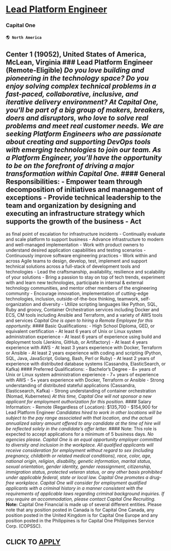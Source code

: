 # [Lead Platform Engineer](https://www.remotewlb.com/apply/lead-platform-engineer)  
### Capital One  
#### `🌎 North America`  
## Center 1 (19052), United States of America, McLean, Virginia ### Lead Platform Engineer (Remote-Eligible) *Do you love building and pioneering in the technology space? Do you enjoy solving complex technical problems in a fast-paced, collaborative, inclusive, and iterative delivery environment? At Capital One, you'll be part of a big group of makers, breakers, doers and disruptors, who love to solve real problems and meet real customer needs.* *We are seeking Platform Engineers who are passionate about creating and supporting DevOps tools with emerging technologies to join our team. As a Platform Engineer, you’ll have the opportunity to be on the forefront of driving a major transformation within Capital One.* #### General Responsibilities: \- Empower team through decomposition of initiatives and management of exceptions \- Provide technical leadership to the team and organization by designing and executing an infrastructure strategy which supports the growth of the business \- Act
as final point of escalation for infrastructure incidents \- Continually evaluate and scale platform to support business \- Advance infrastructure to modern and well-managed implementation \- Work with product owners to understand desired application capabilities and testing scenarios \- Continuously improve software engineering practices \- Work within and across Agile teams to design, develop, test, implement and support technical solutions across a full-stack of development tools and technologies \- Lead the craftsmanship, availability, resilience and scalability of your solutions \- Bring a passion to stay on top of tech trends, experiment with and learn new technologies, participate in internal & external technology communities, and mentor other members of the engineering community \- Encourage innovation, implementation of cutting-edge technologies, inclusion, outside-of-the-box thinking, teamwork, self-organization and diversity \- Utilize scripting languages like Python, SQL,
Ruby and groovy, Container Orchestration services including Docker and ECS, CM tools including Ansible and Terraform, and a variety of AWS tools and services *Capital One is open to hiring a Remote Employee for this opportunity.* #### Basic Qualifications: \- High School Diploma, GED, or equivalent certification \- At least 6 years of Unix or Linux system administration experience \- At least 6 years of experience using build and deployment tools (Jenkins, GitHub, or Artifactory) \- At least 4 years experience with AWS \- At least 3 years experience with Docker, Terraform or Ansible \- At least 2 years experience with coding and scripting (Python, SQL, Java, JavaScript, Golang, Bash, Perl or Ruby) \- At least 2 years of experience with distributed database systems (Cassandra, ElasticSearch, or Kafka) #### Preferred Qualifications: \- Bachelor’s Degree \- 8+ years of Unix or Linux system administration experience \- 7+ years of experience with AWS \- 5+ years experience with Docker,
Terraform or Ansible \- Strong understanding of distributed stateful applications (Cassandra, Elasticsearch, Kafka) \- Strong understanding of container orchestration (Nomad, Kubernetes) *At this time, Capital One will not sponsor a new applicant for employment authorization for this position.* #### Salary Information: \- Remote (Regardless of Location): $135,700 - $154,900 for Lead Platform Engineer *Candidates hired to work in other locations will be subject to the pay range associated with that location, and the actual annualized salary amount offered to any candidate at the time of hire will be reflected solely in the candidate’s offer letter.* #### Note: This role is expected to accept applications for a minimum of 5 business days. *No agencies please.* *Capital One is an equal opportunity employer committed to diversity and inclusion in the workplace. All qualified applicants will receive consideration for employment without regard to sex (including pregnancy, childbirth or
related medical conditions), race, color, age, national origin, religion, disability, genetic information, marital status, sexual orientation, gender identity, gender reassignment, citizenship, immigration status, protected veteran status, or any other basis prohibited under applicable federal, state or local law. Capital One promotes a drug-free workplace.* *Capital One will consider for employment qualified applicants with a criminal history in a manner consistent with the requirements of applicable laws regarding criminal background inquiries.* *If you require an accommodation, please contact Capital One Recruiting.* **Note:** Capital One Financial is made up of several different entities. Please note that any position posted in Canada is for Capital One Canada, any position posted in the United Kingdom is for Capital One Europe and any position posted in the Philippines is for Capital One Philippines Service Corp. (COPSSC).  
## CLICK TO [APPLY](https://www.remotewlb.com/apply/lead-platform-engineer)

